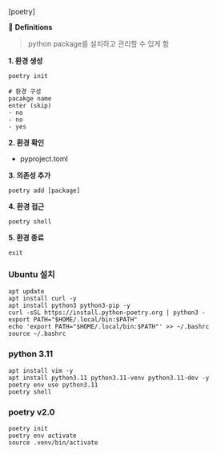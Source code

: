 [poetry]

👀 **Definitions**

> python package를 설치하고 관리할 수 있게 함

**1. 환경 생성**

```
poetry init

# 환경 구성
pacakge name
enter (skip)
- no
- no
- yes
```

**2. 환경 확인**

- pyproject.toml

**3. 의존성 추가**

```
poetry add [package]
```

**4. 환경 접근**

```
poetry shell
```

**5. 환경 종료**

```
exit
```



### Ubuntu 설치

```
apt update
apt install curl -y
apt install python3 python3-pip -y
curl -sSL https://install.python-poetry.org | python3 -
export PATH="$HOME/.local/bin:$PATH"
echo 'export PATH="$HOME/.local/bin:$PATH"' >> ~/.bashrc
source ~/.bashrc
```



### python 3.11

```
apt install vim -y
apt install python3.11 python3.11-venv python3.11-dev -y
poetry env use python3.11
poetry shell
```





### poetry v2.0

```
poetry init
poetry env activate
source .venv/bin/activate
```

